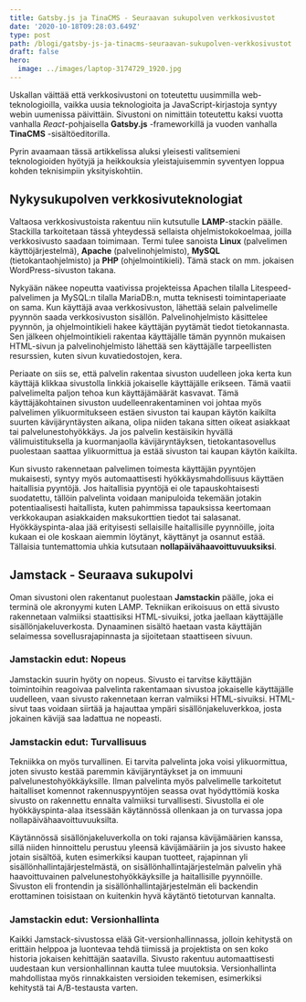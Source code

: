 ```yaml
---
title: Gatsby.js ja TinaCMS - Seuraavan sukupolven verkkosivustot
date: '2020-10-18T09:28:03.649Z'
type: post
path: /blogi/gatsby-js-ja-tinacms-seuraavan-sukupolven-verkkosivustot
draft: false
hero:
  image: ../images/laptop-3174729_1920.jpg
---
```

Uskallan väittää että verkkosivustoni on toteutettu uusimmilla web-teknologioilla, vaikka uusia teknologioita ja JavaScript-kirjastoja syntyy webin uumenissa päivittäin. Sivustoni on nimittäin toteutettu kaksi vuotta vanhalla _React_-pohjaisella **Gatsby.js** -frameworkillä ja vuoden vanhalla **TinaCMS** -sisältöeditorilla.

Pyrin avaamaan tässä artikkelissa aluksi yleisesti valitsemieni teknologioiden hyötyjä ja heikkouksia yleistajuisemmin syventyen loppua kohden teknisimpiin yksityiskohtiin.

## Nykysukupolven verkkosivuteknologiat

Valtaosa verkkosivustoista rakentuu niin kutsutulle **LAMP**-stackin päälle. Stackilla tarkoitetaan tässä yhteydessä sellaista ohjelmistokokoelmaa, joilla verkkosivusto saadaan toimimaan. Termi tulee sanoista **Linux** (palvelimen käyttöjärjestelmä), **Apache** (palvelinohjelmisto), **MySQL** (tietokantaohjelmisto) ja **PHP** (ohjelmointikieli). Tämä stack on mm. jokaisen WordPress-sivuston takana.

Nykyään näkee nopeutta vaativissa projekteissa Apachen tilalla Litespeed-palvelimen ja MySQL:n tilalla MariaDB:n, mutta teknisesti toimintaperiaate on sama. Kun käyttäjä avaa verkkosivuston, lähettää selain palvelimelle pyynnön saada verkkosivuston sisällön. Palvelinohjelmisto käsittelee pyynnön, ja ohjelmointikieli hakee käyttäjän pyytämät tiedot tietokannasta. Sen jälkeen ohjelmointikieli rakentaa käyttäjälle tämän pyynnön mukaisen HTML-sivun ja palvelinohjelmisto lähettää sen käyttäjälle tarpeellisten resurssien, kuten sivun kuvatiedostojen, kera.

Periaate on siis se, että palvelin rakentaa sivuston uudelleen joka kerta kun käyttäjä klikkaa sivustolla linkkiä jokaiselle käyttäjälle erikseen. Tämä vaatii palvelimelta paljon tehoa kun käyttäjämäärät kasvavat. Tämä käyttäjäkohtainen sivuston uudelleenrakentaminen voi johtaa myös palvelimen ylikuormitukseen estäen sivuston tai kaupan käytön kaikilta suurten kävijäryntäysten aikana, olipa niiden takana sitten oikeat asiakkaat tai palvelunestohyökkäys. Ja jos palvelin kestäisikin hyvällä välimuistituksella ja kuormanjaolla kävijäryntäyksen, tietokantasovellus puolestaan saattaa ylikuormittua ja estää sivuston tai kaupan käytön kaikilta.

Kun sivusto rakennetaan palvelimen toimesta käyttäjän pyyntöjen mukaisesti, syntyy myös automaattisesti hyökkäysmahdollisuus käyttäen haitallisia pyyntöjä. Jos haitallisia pyyntöjä ei ole tapauskohtaisesti suodatettu, tällöin palvelinta voidaan manipuloida tekemään jotakin potentiaalisesti haitallista, kuten pahimmissa tapauksissa keertomaan verkkokaupan asiakkaiden maksukorttien tiedot tai salasanat. Hyökkäyspinta-alaa jää erityisesti sellaisille haitallisille pyynnöille, joita kukaan ei ole koskaan aiemmin löytänyt, käyttänyt ja osannut estää. Tällaisia tuntemattomia uhkia kutsutaan **nollapäivähaavoittuvuuksiksi**.

## Jamstack - Seuraava sukupolvi

Oman sivustoni olen rakentanut puolestaan **Jamstackin** päälle, joka ei terminä ole akronyymi kuten LAMP. Tekniikan erikoisuus on että sivusto rakennetaan valmiiksi staattisiksi HTML-sivuiksi, jotka jaellaan käyttäjälle sisällönjakeluverkosta. Dynaaminen sisältö haetaan vasta käyttäjän selaimessa sovellusrajapinnasta ja sijoitetaan staattiseen sivuun.

### Jamstackin edut: Nopeus

Jamstackin suurin hyöty on nopeus. Sivusto ei tarvitse käyttäjän toimintoihin reagoivaa palvelinta rakentamaan sivustoa jokaiselle käyttäjälle uudelleen, vaan sivusto rakennetaan kerran valmiiksi HTML-sivuiksi. HTML-sivut taas voidaan siirtää ja hajauttaa ympäri sisällönjakeluverkkoa, josta jokainen kävijä saa ladattua ne nopeasti.

### Jamstackin edut: Turvallisuus

Tekniikka on myös turvallinen. Ei tarvita palvelinta joka voisi ylikuormittua, joten sivusto kestää paremmin kävijäryntäykset ja on immuuni palvelunestohyökkäyksille. Ilman palvelinta myös palvelimelle tarkoitetut haitalliset komennot rakennuspyyntöjen seassa ovat hyödyttömiä koska sivusto on rakennettu ennalta valmiiksi turvallisesti. Sivustolla ei ole hyökkäyspinta-alaa itsessään käytännössä ollenkaan ja on turvassa jopa nollapäivähaavoittuvuuksilta.

Käytännössä sisällönjakeluverkolla on toki rajansa kävijämäärien kanssa, sillä niiden hinnoittelu perustuu yleensä kävijämääriin ja jos sivusto hakee jotain sisältöä, kuten esimerkiksi kaupan tuotteet, rajapinnan yli sisällönhallintajärjestelmästä, on sisällönhallintajärjestelmän palvelin yhä haavoittuvainen palvelunestohyökkäyksille ja haitallisille pyynnöille. Sivuston eli frontendin ja sisällönhallintajärjestelmän eli backendin erottaminen toisistaan on kuitenkin hyvä käytäntö tietoturvan kannalta.

### Jamstackin edut: Versionhallinta

Kaikki Jamstack-sivustossa elää Git-versionhallinnassa, jolloin kehitystä on erittäin helppoa ja luontevaa tehdä tiimissä ja projektista on sen koko historia jokaisen kehittäjän saatavilla. Sivusto rakentuu automaattisesti uudestaan kun versionhallinnan kautta tulee muutoksia. Versionhallinta mahdollistaa myös rinnakkaisten versioiden tekemisen, esimerkiksi kehitystä tai A/B-testausta varten.